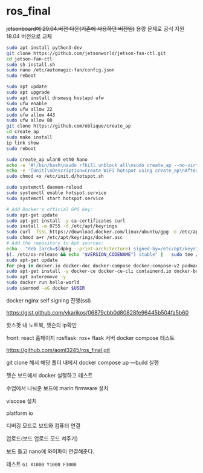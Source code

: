 # ros_final

~~jetsonboard에 20.04.버전 다운(기존에 사용하던 버전임)~~
용량 문제로 공식 지원 18.04 버전으로 교체

```bash
sudo apt install python3-dev
git clone https://github.com/jetsonworld/jetson-fan-ctl.git
cd jetson-fan-ctl
sudo sh install.sh
sudo nano /etc/automagic-fan/config.json
sudo reboot
```

```bash
sudo apt update
sudo apt upgrade
sudo apt install dnsmasq hostapd ufw
sudo ufw enable
sudo ufw allow 22
sudo ufw allow 443
sudo ufw allow 80
git clone https://github.com/oblique/create_ap
cd create_ap
sudo make install
ip link show
sudo reboot

sudo create_ap wlan0 eth0 Nano
echo -e '#!/bin/bash\nsudo rfkill unblock all\nsudo create_ap --no-virt -w 2 wlan0 eth0 Nano 12341234' | sudo tee /etc/init.d/hotspot.sh > /dev/null
echo -e '[Unit]\nDescription=Create WiFi hotspot using create_ap\nAfter=network.target\n\n[Service]\nExecStart=/usr/bin/sudo /etc/init.d/hotspot.sh\nRestart=on-failure\nRestartSec=30\nExecStartPre=/bin/sleep 30\n\n[Install]\nWantedBy=multi-user.target' | sudo tee /etc/systemd/system/hotspot.service > /dev/null
sudo chmod +x /etc/init.d/hotspot.sh

sudo systemctl daemon-reload
sudo systemctl enable hotspot.service
sudo systemctl start hotspot.service
```

```bash
# Add Docker's official GPG key:
sudo apt-get update
sudo apt-get install -y ca-certificates curl
sudo install -m 0755 -d /etc/apt/keyrings
sudo curl -fsSL https://download.docker.com/linux/ubuntu/gpg -o /etc/apt/keyrings/docker.asc
sudo chmod a+r /etc/apt/keyrings/docker.asc
# Add the repository to Apt sources:
echo   "deb [arch=$(dpkg --print-architecture) signed-by=/etc/apt/keyrings/docker.asc] https://download.docker.com/linux/ubuntu \
$(. /etc/os-release && echo "$VERSION_CODENAME") stable" |   sudo tee /etc/apt/sources.list.d/docker.list > /dev/null
sudo apt-get update
for pkg in docker.io docker-doc docker-compose docker-compose-v2 podman-docker containerd runc; do sudo apt-get remove -y $pkg; done
sudo apt-get install -y docker-ce docker-ce-cli containerd.io docker-buildx-plugin docker-compose-plugin
sudo apt autoremove -y
sudo docker run hello-world
sudo usermod -aG docker $USER
```

docker nginx self signing 진행(ssl)

https://gist.github.com/ykarikos/06879cbb0d80828fe96445b504fa5b60

핫스팟 내 노트북, 젯슨의 ip확인

front: react 홈페이지
rosflask: ros+ flask 서버
docker compose 테스트

https://github.com/aoml3245/ros_final.git

git clone 해서 해당 폴더 내에서 docker compose up —build 실행

젯슨 보드에서 docker  실행하고 테스트

수업에서 나눠준 보드에 marin firmware 설치

viscose 설치

platform io

디버깅 모드로 보드와 컴퓨터 연결

업로드(보드 업로드 모드 켜주기)

보드 틀고 nano에 와이파이 연결해준다.

테스트
`G1 X1000 Y1000 F3000`
